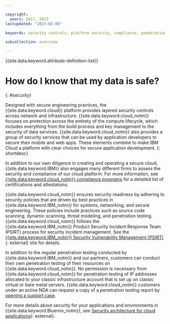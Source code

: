```yaml
---

copyright:
  years: 2017, 2023
lastupdated: "2023-02-08"

keywords: security controls, platform security, compliance, penetration testing

subcollection: overview

---
```


{{site.data.keyword.attribute-definition-list}}

# How do I know that my data is safe?
{: #security}

Designed with secure engineering practices, the {{site.data.keyword.cloud}} platform provides layered security controls across network and infrastructure. {{site.data.keyword.cloud_notm}} focuses on protection across the entirety of the compute lifecycle, which includes everything from the build process and key management to the security of data services. {{site.data.keyword.cloud_notm}} also provides a group of security services that can be used by application developers to secure their mobile and web apps. These elements combine to make IBM Cloud a platform with clear choices for secure application development.
{: shortdesc}

In addition to our own diligence in creating and operating a secure cloud, {{site.data.keyword.IBM}} also engages many different firms to assess the security and compliance of our cloud platform. For more information, see [{{site.data.keyword.cloud_notm}} compliance programs](https://www.ibm.com/cloud/compliance) for a detailed list of certifications and attestations.

{{site.data.keyword.cloud_notm}} ensures security readiness by adhering to security policies that are driven by best practices in {{site.data.keyword.IBM_notm}} for systems, networking, and secure engineering. These policies include practices such as source code scanning, dynamic scanning, threat modeling, and penetration testing. {{site.data.keyword.cloud_notm}} follows the {{site.data.keyword.IBM_notm}} Product Security Incident Response Team (PSIRT) process for security incident management. See the [{{site.data.keyword.IBM_notm}} Security Vulnerability Management (PSIRT)](https://www.ibm.com/support/pages/ibm-security-vulnerability-management){: external} site for details.

In addition to the regular penetration testing conducted by {{site.data.keyword.IBM_notm}} and our partners, customers can conduct their own penetration testing of their resources on {{site.data.keyword.cloud_notm}}. No permission is necessary from {{site.data.keyword.cloud_notm}} for penetration testing of IP addresses allocated to your classic infrastructure account that is set up on classic virtual or bare metal servers. {{site.data.keyword.cloud_notm}} customers under an active NDA can request a copy of a penetration testing report by [opening a support case](/unifiedsupport/supportcenter).

For more details about security for your applications and environments in {{site.data.keyword.Bluemix_notm}}, see [Security architecture for cloud applications](https://www.ibm.com/cloud/architecture/architectures/securityArchitecture/){: external}.
